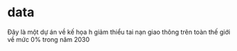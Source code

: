 # data
Đây là một dự án về kế họa h giảm thiểu tai nạn giao thông trên toàn thế giới về mức 0% trong năm 2030
